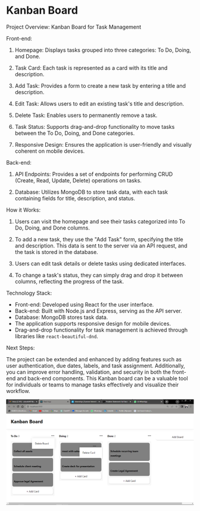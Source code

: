 # Kanban Board
Project Overview: Kanban Board for Task Management

Front-end:

1. Homepage: Displays tasks grouped into three categories: To Do, Doing, and Done.

2. Task Card: Each task is represented as a card with its title and description.

3. Add Task: Provides a form to create a new task by entering a title and description.

4. Edit Task: Allows users to edit an existing task's title and description.

5. Delete Task: Enables users to permanently remove a task.

6. Task Status: Supports drag-and-drop functionality to move tasks between the To Do, Doing, and Done categories.

7. Responsive Design: Ensures the application is user-friendly and visually coherent on mobile devices.

Back-end:

1. API Endpoints: Provides a set of endpoints for performing CRUD (Create, Read, Update, Delete) operations on tasks.

2. Database: Utilizes MongoDB to store task data, with each task containing fields for title, description, and status.

How it Works:

1. Users can visit the homepage and see their tasks categorized into To Do, Doing, and Done columns.

2. To add a new task, they use the "Add Task" form, specifying the title and description. This data is sent to the server via an API request, and the task is stored in the database.

3. Users can edit task details or delete tasks using dedicated interfaces.

4. To change a task's status, they can simply drag and drop it between columns, reflecting the progress of the task.

Technology Stack:

- Front-end: Developed using React for the user interface.
- Back-end: Built with Node.js and Express, serving as the API server.
- Database: MongoDB stores task data.
- The application supports responsive design for mobile devices.
- Drag-and-drop functionality for task management is achieved through libraries like `react-beautiful-dnd`.

Next Steps:

The project can be extended and enhanced by adding features such as user authentication, due dates, labels, and task assignment. Additionally, you can improve error handling, validation, and security in both the front-end and back-end components. This Kanban board can be a valuable tool for individuals or teams to manage tasks effectively and visualize their workflow.

![kanban-1](Kanban-Board-Assignment.png)
